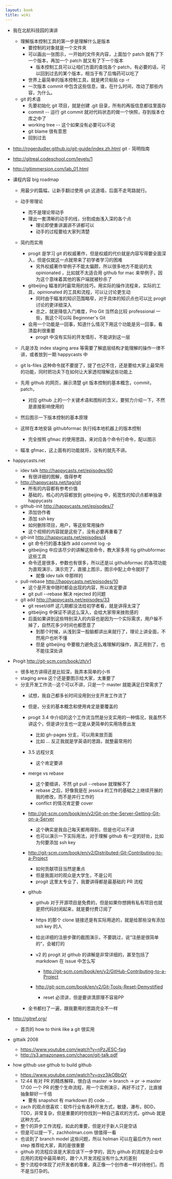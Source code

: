 ```yaml
---
layout: book
title: wiki
---
```


- 我在北航科技园的演讲
    - 理解版本控制工具的第一步是理解什么是版本
      - 要控制的对象就是一个文件夹
      - 可以画出一张图示，一开始的文件夹内容，上面加个 patch 就有了下一个版本，再加一个 patch 就又有了下一个版本
        - 版本控制工具可以让咱们方面的查找各个 patch，有必要的话，可以回到过去的某个版本，相当于有了后悔药可以吃了
      - 世界上最简单的版本控制工具，就是拷贝粘贴 cp -r 
      - 一次版本 commit 中包含这些信息，谁，在什么时间，改动了那些内容，为什么。
    - git 的术语
      - 先要初始化 git 项目，就是创建 .git 目录，所有的再版信息都往里面存
      - commit -- 运行 git commit 就对代码状态的做一个快照，存到版本仓库之中了
      - working tree -- 这个如果没有必要可以不说
      - git blame 很有意思
      - 回到过去

- http://rogerdudler.github.io/git-guide/index.zh.html  git - 简明指南
- http://gitreal.codeschool.com/levels/1
- http://gitimmersion.com/lab_01.html


- 课程内容 big roadmap
  - 用最少的篇幅，让新手翻过使用 git 这道墙，后面不走弯路就行。
  - 动手带理论
    - 而不是理论带动手
    - 理出一套清晰的动手的线，分割成由浅入深的各个点
      - 理论即使重讲漏讲不讲都可以
      - 动手的过程要给大家列清楚
  - 简约而实用
    - progit 是学习 git 的权威著作，但是权威的代价就是内容写得要全面深入，但是仅就这一点就带来了初学者学习的困难
      - 另外权威著作举例子不能太偏颇，所以很多地方不能说的太 opinionated ，比如就不太适合用 github for mac 来举例子，因为这个意味着其他的客户端就被秒杀了
    - gitbeijing 瞄准的时最常用的技巧，用实际的操作流程来，实际的工具，opinionated 的工具和流程，可以让讨论更生动
      - 同时由于瞄准的知识范围略窄，对于具体的知识点也可以比 progit 讨论的更详细深入
      - 总之，就是降低入门难度，Pro Git 当然会比较 professional 一些，我这个可以叫 Beginnner's Git
    - 会用一个功能是一回事，知道什么情况下用这个功能是另一回事，看清盈利很重要
      - progit 中没有实际的开发情形，不能讲到这一层

  - 凡是涉及 index staging area 等需要了解底层结构才能理解的操作一律不讲，或者放到一期 happycasts 中
  - git ls-files 这种命令就不要提了，提了也记不住，还是要给大家上最常用的功能，同时把功夫下在如何让大家透彻理解这些功能上
  - 先用 github 的网页，展示清楚 git 版本控制的基本概念，commit，patch，
    - 对应 github 上的一个关键术语和图标的含义，要努力介绍一下，不然是直接影响使用的
  - 然后图示一下版本控制的基本原理
  - 这样在本地安装 githubformac 执行纯本地机器上的版本控制
    - 完全按照 gfmac 的使用思路，来对应各个命令行命令，配以图示
  - 瞄准 gfmac，这上面有的功能就将，没有的就先不讲。
- happycasts.net
  - idev talk http://happycasts.net/episodes/60
    - 有很详细的图解，值得参考
  - http://happycasts.net/tag/git
    - 所有的内容都有参考价值
    - 基础的，核心的内容都放到 gitbeijing 中，拓宽性的知识点都单独录 happycasts
  - github-init http://happycasts.net/episodes/7
    - 添加协作者
    - 添加 ssh key
    - 如何删除项目，用户，等这些常用操作
    - 这个视频的内容就是这些了，没有必要再重看了
  - git-init http://happycasts.net/episodes/4
    - git 命令行的基本操作 add commit log -p
    - gitbeijing 中应该尽少的讲解这些命令，教大家多用 tig githubformac 这些工具
    - 命令还是很多，参数也有很多，所以还是以 githubformac 的各项功能为直观演示，演示完了，直接上图示，图示中配上命令就好了
      - 就像 idev talk 中那样的
   - pull-rebase http://happycasts.net/episodes/10
     - 这个是开发中随时都会出现的内容，所以肯定要讲
     - git pull --rebase 解决 rejected 的问题
  - git add http://happycasts.net/episodes/33
    - git reset/diff 这几期都没法给初学者看，就是讲得太深了
    - gitbeijing 中保证不讲这么深入，会给大家带来挫败感的
    - 后面如果讲到这些特别深入的内容也是因为一个实际需求，用户躲不掉了，自然花多少时间也都愿意了
      - 到那个时候，从浅到深一股脑都讲出来就行了，理论上讲全面，不然用户也听不懂
      - 但是 gitbeijing 中要极力避免这么难理解的操作，真正用到了，也不能往深处讲

- Progit http://git-scm.com/book/zh/v1
  - 很多地方讲得还是比较深，我弄本简单的小书
  - staging area 这个还是要图示给大家，太重要了
  - 分支开发工作流--这个可以不讲，只是一个 master 就能满足日常需求了
    - 试想，我自己都多长时间没用到分支开发工作流了
    - 但是，分支的基本概念和使用肯定是要覆盖的
    - progit 3.4 中介绍的这个工作流当然是分支实用的一种情况，我虽然不讲这个，但是讲分支也一定是从更简单的实用场景出发
      - 比如 gh-pages 分支，可以用来放页面
      - 比如 ... 反正我就是学英语的思路，就整最常用的

    - 3.5 远程分支
      - 这个肯定要讲

    - merge vs rebase
      - 这个要细讲，不然 git pull --rebase 就理解不了
      - rebase 之后，好像我是在 jessica 的工作的基础之上继续开展的我的修改，而不是并行工作的
      - conflict 的情况肯定要 cover

    - http://git-scm.com/book/en/v2/Git-on-the-Server-Getting-Git-on-a-Server
      - 这个确实是我自己每天都用得到，但是也可以不讲
      - 也可以演示一下实际用法，对于理解 github 有一定的好处，比如为何要添加 ssh key

    - http://git-scm.com/book/en/v2/Distributed-Git-Contributing-to-a-Project
      - 如何贡献项目当然是重点
      - 但是我面对的观众是大学生，不是公司
      - progit 这里太专业了，我要讲得都是最基础的 PR 流程

    - github
      - github 对于开源项目是免费的，但是如果你想拥有私有项目也就是把代码封闭起来，就是要付费订阅了
      - https 的那个 clone 链接还是有实际用途的，就是给那些没有添加 ssh key 的人
      - 给出详细的注册步骤的截图演示，不要跳过，说“注册是很简单的”，会被打的
      - v2 的 progit 对 github 的讲解是非常详细的，甚至包括了 markdown 在 issue 中怎么写
        - http://git-scm.com/book/en/v2/GitHub-Contributing-to-a-Project

      - http://git-scm.com/book/en/v2/Git-Tools-Reset-Demystified
        - reset 必须讲，但是要讲清原理不容易PP

    - 全书都扫了一遍，跟我要用的思路完全不一样


- http://gitref.org/
  - 首页的 how to think like a git 很实用

- gittalk 2008
  - https://www.youtube.com/watch?v=nPzJESC-fag
  - http://s3.amazonaws.com/chacon/git-talk.pdf

- how github use github to build github
  - https://www.youtube.com/watch?v=qyz3jkOBbQY
  - 12:44 有对 PR 的精炼解释，很白话
    master -> branch -> pr -> master
    17:00 一个 PR 的整个生命流程，用一个实例演示，再好不过了，比直接抽象聊好一千倍
    - 要有 snapshot 有 markdown 的 code ...
  - zach 的观点很喜欢：软件行业有各种开发方式，敏捷，瀑布，BDD，TDD，非常复杂，但是重要的时你找到一种自己喜欢的方式，github 就是这种方式。
  - 整个的异步工作流程，如此的重要，但是对于新人只是空话
  - 但是可以提一下，zachholman.com 很值得一看
  - 也谈到了 branch model 这些问题，所以 holman 可以在最后作为 next step 推荐给大家，真的是很重要
  - github 的流程应该是大家应该下一步学的，因为 github 的流程是企业中应用的流程中最简单的，跟个人开发流程没有什么大的差别
  - 整个流程中体现了对开发者的尊重，真正像一个创作者一样对待他们，而不是当打杂的。




